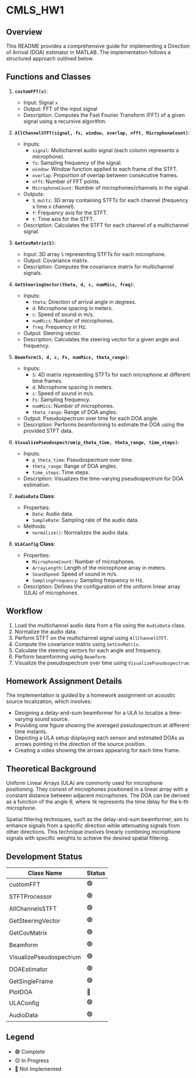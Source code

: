 # CMLS_HW1
## Overview
This README provides a comprehensive guide for implementing a Direction of Arrival (DOA) estimator in MATLAB. The implementation follows a structured approach outlined below.

## Functions and Classes

1. **`customFFT(x)`**:
   - Input: Signal `x`
   - Output: FFT of the input signal
   - Description: Computes the Fast Fourier Transform (FFT) of a given signal using a recursive algorithm.

2. **`AllChannelSTFT(signal, fs, window, overlap, nfft, MicrophoneCount)`**:
   - Inputs:
     - `signal`: Multichannel audio signal (each column represents a microphone).
     - `fs`: Sampling frequency of the signal.
     - `window`: Window function applied to each frame of the STFT.
     - `overlap`: Proportion of overlap between consecutive frames.
     - `nfft`: Number of FFT points.
     - `MicrophoneCount`: Number of microphones/channels in the signal.
   - Outputs:
     - `S_multi`: 3D array containing STFTs for each channel (frequency x time x channel).
     - `f`: Frequency axis for the STFT.
     - `t`: Time axis for the STFT.
   - Description: Calculates the STFT for each channel of a multichannel signal.

3. **`GetCovMatrix(S)`**:
   - Input: 3D array `S` representing STFTs for each microphone.
   - Output: Covariance matrix.
   - Description: Computes the covariance matrix for multichannel signals.

4. **`GetSteeringVector(theta, d, c, numMics, freq)`**:
   - Inputs:
     - `theta`: Direction of arrival angle in degrees.
     - `d`: Microphone spacing in meters.
     - `c`: Speed of sound in m/s.
     - `numMics`: Number of microphones.
     - `freq`: Frequency in Hz.
   - Output: Steering vector.
   - Description: Calculates the steering vector for a given angle and frequency.

5. **`Beamform(S, d, c, Fs, numMics, theta_range)`**:
   - Inputs:
     - `S`: 4D matrix representing STFTs for each microphone at different time frames.
     - `d`: Microphone spacing in meters.
     - `c`: Speed of sound in m/s.
     - `Fs`: Sampling frequency.
     - `numMics`: Number of microphones.
     - `theta_range`: Range of DOA angles.
   - Output: Pseudospectrum over time for each DOA angle.
   - Description: Performs beamforming to estimate the DOA using the provided STFT data.

6. **`VisualizePseudospectrum(p_theta_time, theta_range, time_steps)`**:
   - Inputs:
     - `p_theta_time`: Pseudospectrum over time.
     - `theta_range`: Range of DOA angles.
     - `time_steps`: Time steps.
   - Description: Visualizes the time-varying pseudospectrum for DOA estimation.

7. **`AudioData` Class**:
   - Properties:
     - `Data`: Audio data.
     - `SampleRate`: Sampling rate of the audio data.
   - Methods:
     - `normalize()`: Normalizes the audio data.

8. **`ULAConfig` Class**:
   - Properties:
     - `MicrophoneCount`: Number of microphones.
     - `ArrayLength`: Length of the microphone array in meters.
     - `SoundSpeed`: Speed of sound in m/s.
     - `SamplingFrequency`: Sampling frequency in Hz.
   - Description: Defines the configuration of the uniform linear array (ULA) of microphones.

## Workflow
1. Load the multichannel audio data from a file using the `AudioData` class.
2. Normalize the audio data.
3. Perform STFT on the multichannel signal using `AllChannelSTFT`.
4. Compute the covariance matrix using `GetCovMatrix`.
5. Calculate the steering vectors for each angle and frequency.
6. Perform beamforming using `Beamform`.
7. Visualize the pseudospectrum over time using `VisualizePseudospectrum`.

## Homework Assignment Details
The implementation is guided by a homework assignment on acoustic source localization, which involves:

* Designing a delay-and-sum beamformer for a ULA to localize a time-varying sound source.
* Providing one figure showing the averaged pseudospectrum at different time instants.
* Depicting a ULA setup displaying each sensor and estimated DOAs as arrows pointing in the direction of the source position.
* Creating a video showing the arrows appearing for each time frame.

## Theoretical Background
Uniform Linear Arrays (ULA) are commonly used for microphone positioning. They consist of microphones positioned in a linear array with a constant distance between adjacent microphones. The DOA can be derived as a function of the angle θ, where τk represents the time delay for the k-th microphone.

Spatial filtering techniques, such as the delay-and-sum beamformer, aim to enhance signals from a specific direction while attenuating signals from other directions. This technique involves linearly combining microphone signals with specific weights to achieve the desired spatial filtering.

## Development Status

| Class Name                            | Status       |
|---------------------------------------|--------------------------|
| customFFT                             | :green_circle:   |
| STFTProcessor                         | :green_circle:   |
| AllChannelsSTFT                       | :green_circle:   | 
| GetSteeringVector                     | :green_circle:  |
| GetCovMatrix                          | :green_circle:  |
| Beamform                              | :green_circle:   |
| VisualizePseudospectrum               | :green_circle:   |
| DOAEstimator                          | :green_circle:   |
| GetSingleFrame                        | :green_circle:   |
| PlotDOA                               | :red_circle:     |
| ULAConfig                             | :green_circle:   |
| AudioData                             | :green_circle:   |

## Legend

- :green_circle: Complete
- :yellow_circle: In Progress
- :red_circle: Not Implemented
